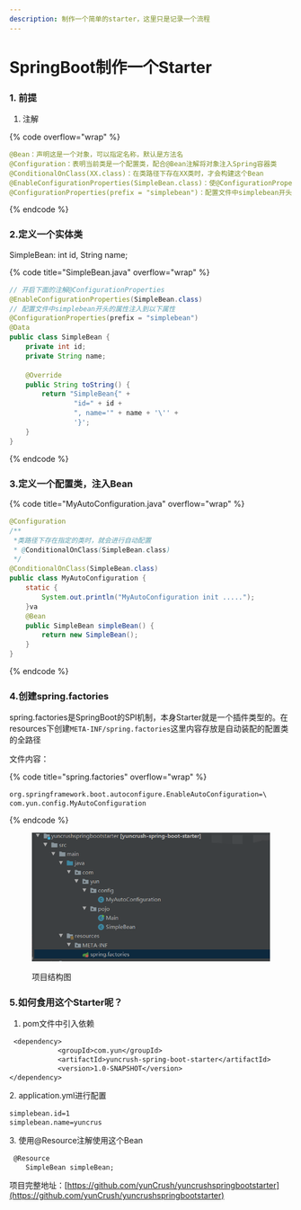 ```yaml
---
description: 制作一个简单的starter，这里只是记录一个流程
---
```


# SpringBoot制作一个Starter

### 1. 前提

1. 注解

{% code overflow="wrap" %}
```yaml
@Bean：声明这是一个对象，可以指定名称，默认是方法名
@Configuration：表明当前类是一个配置类，配合@Bean注解将对象注入Spring容器类
@ConditionalOnClass(XX.class)：在类路径下存在XX类时，才会构建这个Bean
@EnableConfigurationProperties(SimpleBean.class)：使@ConfigurationProperties(prefix = "simplebean")
@ConfigurationProperties(prefix = "simplebean")：配置文件中simplebean开头的属性注入到以下属性
```
{% endcode %}

### 2.定义一个实体类

SimpleBean: int id, String name;

{% code title="SimpleBean.java" overflow="wrap" %}
```java
// 开启下面的注解@ConfigurationProperties
@EnableConfigurationProperties(SimpleBean.class)
// 配置文件中simplebean开头的属性注入到以下属性
@ConfigurationProperties(prefix = "simplebean")
@Data
public class SimpleBean {
    private int id;
    private String name;

    @Override
    public String toString() {
        return "SimpleBean{" +
                "id=" + id +
                ", name='" + name + '\'' +
                '}';
    }
}

```
{% endcode %}

### 3.定义一个配置类，注入Bean

{% code title="MyAutoConfiguration.java" overflow="wrap" %}
```java
@Configuration
/**
 *类路径下存在指定的类时，就会进行自动配置
 * @ConditionalOnClass(SimpleBean.class)
 */
@ConditionalOnClass(SimpleBean.class)
public class MyAutoConfiguration {
    static {
        System.out.println("MyAutoConfiguration init .....");
    }va
    @Bean
    public SimpleBean simpleBean() {
        return new SimpleBean();
    }
}

```
{% endcode %}

### 4.创建spring.factories

spring.factories是SpringBoot的SPI机制，本身Starter就是一个插件类型的。在resources下创建`META-INF/spring.factories`这里内容存放是自动装配的配置类的全路径

文件内容：

{% code title="spring.factories" overflow="wrap" %}
```factor
org.springframework.boot.autoconfigure.EnableAutoConfiguration=\
com.yun.config.MyAutoConfiguration
```
{% endcode %}

<figure><img src="../../.gitbook/assets/image (1).png" alt=""><figcaption><p>项目结构图</p></figcaption></figure>

### 5.如何食用这个Starter呢？

1. pom文件中引入依赖

```
 <dependency>
            <groupId>com.yun</groupId>
            <artifactId>yuncrush-spring-boot-starter</artifactId>
            <version>1.0-SNAPSHOT</version>
</dependency>
```

2\. application.yml进行配置

```
simplebean.id=1
simplebean.name=yuncrus
```

3\. 使用@Resource注解使用这个Bean

```
 @Resource
    SimpleBean simpleBean;
```

项目完整地址：[https://github.com/yunCrush/yuncrushspringbootstarter](https://github.com/yunCrush/yuncrushspringbootstarter)
